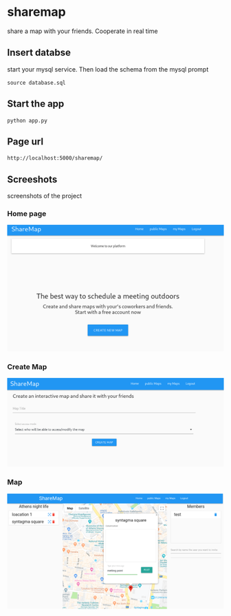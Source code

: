 # sharemap
share a map with your friends. Cooperate in real time

## Insert databse
start your mysql service. Then load the schema from the mysql prompt
```
source database.sql
```

## Start the app
```
python app.py
```

## Page url
```
http://localhost:5000/sharemap/
```

## Screeshots
screenshots of the project

### Home page
![Home Page](screenshots/home.png?raw=true "Home Page")

### Create Map
![Create map](screenshots/createMap.png?raw=true "Create Map")

### Map

![map](screenshots/map1.png?raw=true "Map")


